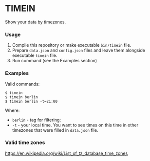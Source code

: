 # TIMEIN

Show your data by timezones.

### Usage
1. Compile this repository or make executable `bin/timein` file.
2. Prepare `data.json` and `config.json` files and leave them alongside executable `timein` file.
3. Run command (see the Examples section)

### Examples
Valid commands:
```
$ timein
$ timein berlin
$ timein berlin -t=21:00
```

Where:
* `berlin` - tag for filtering;
* `-t` - your local time. You want to see times on this time in other timezones that were filled in `data.json` file.

### Valid time zones
https://en.wikipedia.org/wiki/List_of_tz_database_time_zones